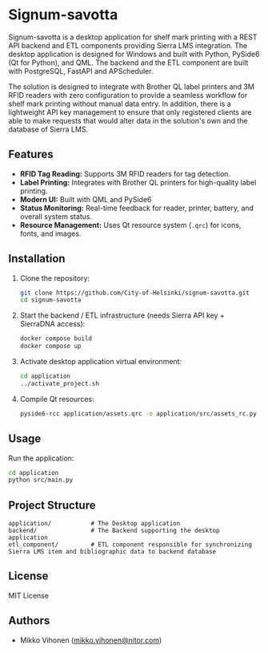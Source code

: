 # Signum-savotta

Signum-savotta is a desktop application for shelf mark printing with a REST API backend and ETL components providing Sierra LMS integration. The desktop application is designed for Windows and built with Python, PySide6 (Qt for Python), and QML. The backend and the ETL component are built with PostgreSQL, FastAPI and APScheduler.

The solution is designed to integrate with Brother QL label printers and 3M RFID readers with zero configuration to provide a seamless workflow for shelf mark printing without manual data entry. In addition, there is a lightweight API key management to ensure that only registered clients are able to make requests that would alter data in the solution's own and the database of Sierra LMS.

## Features

- **RFID Tag Reading:** Supports 3M RFID readers for tag detection.
- **Label Printing:** Integrates with Brother QL printers for high-quality label printing.
- **Modern UI:** Built with QML and PySide6
- **Status Monitoring:** Real-time feedback for reader, printer, battery, and overall system status.
- **Resource Management:** Uses Qt resource system (`.qrc`) for icons, fonts, and images.

## Installation

1. Clone the repository:
   ```sh
   git clone https://github.com/City-of-Helsinki/signum-savotta.git
   cd signum-savotta
   ```

2. Start the backend / ETL infrastructure (needs Sierra API key + SierraDNA access):
   ```sh
   docker compose build
   docker compose up
   ```

3. Activate desktop application virtual environment:
   ```sh
   cd application
   ../activate_project.sh
   ```

4. Compile Qt resources:
   ```sh
   pyside6-rcc application/assets.qrc -o application/src/assets_rc.py
   ```

## Usage

Run the application:
```sh
cd application
python src/main.py
```

## Project Structure

```
application/           # The Desktop application
backend/               # The Backend supporting the desktop application
etl_component/         # ETL component responsible for synchronizing Sierra LMS item and bibliographic data to backend database
```

## License

MIT License

## Authors

- Mikko Vihonen (mikko.vihonen@nitor.com)